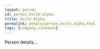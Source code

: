```yaml
---
layout: person
id: person.exile.alpha
title: Exile Alpha
permalink: people/person.exile.alpha.html
tags: [company.cinnamon]
---
```


Person details...